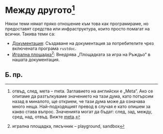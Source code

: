 # Между другото[^meta]

Някои теми нямат пряко отношение към това как програмираме, но предоставят
средства или инфраструктура, които просто помагат на всички. Такива теми са:

- [Документация][doc]: Създаване на документация за потребителите чрез включената програма `rustdoc`.
- [Игрална площадка][playground][^playground]: Внедрява „Площадката за игра на Ръждьо” в нашата документация.

[doc]: meta/doc.md
[playground]: meta/playground.md

## Б. пр.

[^meta]: отвъд, след, мета – meta. Заглавието на английски е „Meta”. Ако се
  опитаме да разтълкуваме значението на тази дума, като потърсим назад в
  миналото, ще открием, че тази дума може да означава много неща.
  Най-подходящият превод в случая е като опишем за какво става въпрос.
  Значенията могат да бъдат: след, зад, между, сред, над, отвъд. Вижте
  [meta](https://www.etymonline.com/search?q=meta).

[^playground]: игрална площадка, пясъчник – playground, sandbox
